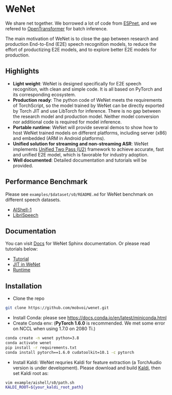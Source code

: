# WeNet

We share net together.
We borrowed a lot of code from [ESPnet](https://github.com/espnet/espnet),
and we refered to [OpenTransformer](https://github.com/ZhengkunTian/OpenTransformer/blob/master/otrans/recognizer.py)
for batch inference.

The main motivation of WeNet is to close the gap between research and production End-to-End (E2E) speech recognition models,
to reduce the effort of productizing E2E models, and to explore better E2E models for production.

## Highlights

* **Light weight**: WeNet is designed specifically for E2E speech recognition,
  with clean and simple code. It is all based on PyTorch and its corresponding ecosystem.
* **Production ready**: The python code of WeNet meets the requirements of TorchScript,
  so the model trained by WeNet can be directly exported by Torch JIT and use LibTorch for inference.
  There is no gap between the research model and production model.
  Neither model conversion nor additional code is required for model inference.
* **Portable runtime**: WeNet will provide several demos to show how to host WeNet trained models
  on different platforms, including server (x86) and embedded (ARM in Android platforms).
* **Unified solution for streaming and non-streaming ASR**: WeNet implements [Unified Two Pass (U2)](https://arxiv.org/pdf/2012.05481.pdf)
  framework to achieve accurate, fast and unified E2E model, which is favorable for industry adoption.
* **Well documented**: Detailed documentation and tutorials will be provided.

## Performance Benchmark

Please see `examples/$dataset/s0/README.md` for WeNet benchmark on different speech datasets.
* [AIShell-1](examples/aishell/s0/README.md)
* [LibriSpeech](examples/librispeech/s0/README.md)

## Documentation

You can visit [Docs](https://mobvoi.github.io/wenet/) for WeNet Sphinx documentation. Or please read tutorials below:
* [Tutorial](docs/tutorial.md)
* [JIT in WeNet](docs/jit_in_wenet.md)
* [Runtime](docs/runtime.md)

## Installation

- Clone the repo
``` sh
git clone https://github.com/mobvoi/wenet.git
```

- Install Conda: please see https://docs.conda.io/en/latest/miniconda.html
- Create Conda env: (**PyTorch 1.6.0** is recommended. We met some error on NCCL when using 1.7.0 on 2080 Ti.)

``` sh
conda create -n wenet python=3.8
conda activate wenet
pip install -r requirements.txt
conda install pytorch==1.6.0 cudatoolkit=10.1 -c pytorch
```

- Install Kaldi: WeNet requries Kaldi for feature extraction (a TorchAudio version is under development).
  Please download and build [Kaldi](https://github.com/kaldi-asr/kaldi), then set Kaldi root as:

``` sh
vim example/aishell/s0/path.sh
KALDI_ROOT=${your_kaldi_root_path}
```
